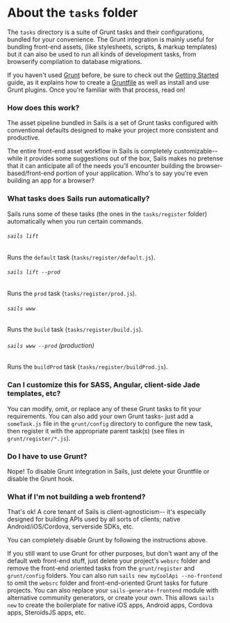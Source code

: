 # About the `tasks` folder

The `tasks` directory is a suite of Grunt tasks and their configurations, bundled for your convenience.  The Grunt integration is mainly useful for bundling front-end assets, (like stylesheets, scripts, & markup templates) but it can also be used to run all kinds of development tasks, from browserify compilation to database migrations.

If you haven't used [Grunt](http://gruntjs.com/) before, be sure to check out the [Getting Started](http://gruntjs.com/getting-started) guide, as it explains how to create a [Gruntfile](http://gruntjs.com/sample-gruntfile) as well as install and use Grunt plugins. Once you're familiar with that process, read on!


### How does this work?

The asset pipeline bundled in Sails is a set of Grunt tasks configured with conventional defaults designed to make your project more consistent and productive.

The entire front-end asset workflow in Sails is completely customizable-- while it provides some suggestions out of the box, Sails makes no pretense that it can anticipate all of the needs you'll encounter building the browser-based/front-end portion of your application.  Who's to say you're even building an app for a browser?



### What tasks does Sails run automatically?

Sails runs some of these tasks (the ones in the `tasks/register` folder) automatically when you run certain commands.

###### `sails lift`

Runs the `default` task (`tasks/register/default.js`).

###### `sails lift --prod`

Runs the `prod` task (`tasks/register/prod.js`).

###### `sails www`

Runs the `build` task (`tasks/register/build.js`).

###### `sails www --prod` (production)

Runs the `buildProd` task (`tasks/register/buildProd.js`).


### Can I customize this for SASS, Angular, client-side Jade templates, etc?

You can modify, omit, or replace any of these Grunt tasks to fit your requirements. You can also add your own Grunt tasks- just add a `someTask.js` file in the `grunt/config` directory to configure the new task, then register it with the appropriate parent task(s) (see files in `grunt/register/*.js`).


### Do I have to use Grunt?

Nope! To disable Grunt integration in Sails, just delete your Gruntfile or disable the Grunt hook.


### What if I'm not building a web frontend?

That's ok! A core tenant of Sails is client-agnosticism-- it's especially designed for building APIs used by all sorts of clients; native Android/iOS/Cordova, serverside SDKs, etc.

You can completely disable Grunt by following the instructions above.

If you still want to use Grunt for other purposes, but don't want any of the default web front-end stuff, just delete your project's `websrc` folder and remove the front-end oriented tasks from the `grunt/register` and `grunt/config` folders.  You can also run `sails new myCoolApi --no-frontend` to omit the `websrc` folder and front-end-oriented Grunt tasks for future projects.  You can also replace your `sails-generate-frontend` module with alternative community generators, or create your own.  This allows `sails new` to create the boilerplate for native iOS apps, Android apps, Cordova apps, SteroidsJS apps, etc.
